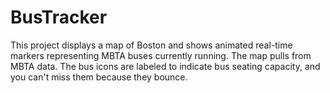 # BusTracker
This project displays a map of Boston and shows animated real-time markers representing MBTA buses currently running.  The map pulls from MBTA data.  The bus icons are labeled to indicate bus seating capacity, and you can't miss them because they bounce.
